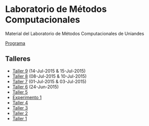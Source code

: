 # Laboratorio de Métodos Computacionales

Material del Laboratorio de Métodos Computacionales de Uniandes

[Programa](https://github.com/ComputoCienciasUniandes/MetodosComputacionalesLaboratorio/blob/master/2015-V/programa/programa-2015V.pdf)

## Talleres

* [Taller 9](https://github.com/ComputoCienciasUniandes/MetodosComputacionalesLaboratorio/blob/master/2015-V/actividades/talleres/Taller9/Taller9.ipynb) (14-Jul-2015 & 15-Jul-2015)
* [Taller 8](https://github.com/ComputoCienciasUniandes/MetodosComputacionalesLaboratorio/blob/master/2015-V/actividades/talleres/Taller8/Taller8.md) (08-Jul-2015 & 10-Jul-2015)
* [Taller 7](https://github.com/ComputoCienciasUniandes/MetodosComputacionalesLaboratorio/blob/master/2015-V/actividades/talleres/Taller7/Taller7.md) (01-Jul-2015 & 03-Jul-2015)
* [Taller 6](https://github.com/ComputoCienciasUniandes/MetodosComputacionalesLaboratorio/blob/master/2015-V/actividades/talleres/Taller6/Taller6.md) (24-Jun-2015)
* [Taller 5](https://github.com/ComputoCienciasUniandes/MetodosComputacionalesLaboratorio/blob/master/2015-V/actividades/talleres/Taller5/Taller5.md)
* [Experimento 1](https://github.com/ComputoCienciasUniandes/MetodosComputacionalesLaboratorio/blob/master/2015-V/actividades/experimentos/Exp1/Exp1.md)
* [Taller 4](https://github.com/ComputoCienciasUniandes/MetodosComputacionalesLaboratorio/blob/master/2015-V/actividades/talleres/Taller4/Taller4.md)
* [Taller 3](https://github.com/ComputoCienciasUniandes/MetodosComputacionalesLaboratorio/blob/master/2015-V/actividades/talleres/Taller2/Taller3.md)
* [Taller 2](https://github.com/ComputoCienciasUniandes/MetodosComputacionalesLaboratorio/blob/master/2015-V/actividades/talleres/Taller2/Taller2.md)
* [Taller 1](https://github.com/ComputoCienciasUniandes/MetodosComputacionalesLaboratorio/blob/master/2015-V/actividades/talleres/Taller1/Taller1.md)

